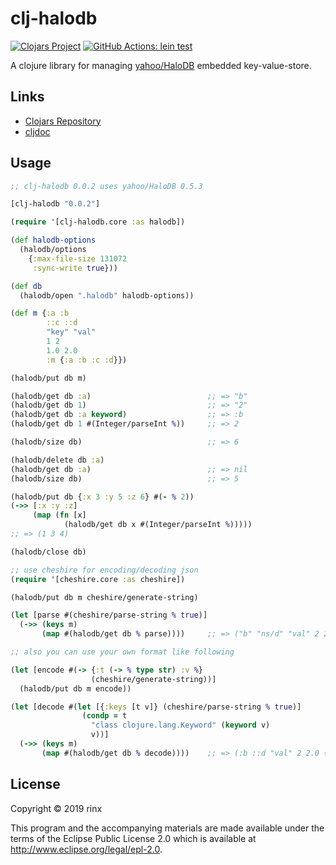 # clj-halodb

[![Clojars Project](https://img.shields.io/clojars/v/clj-halodb.svg)](https://clojars.org/clj-halodb)
[![GitHub Actions: lein test](https://github.com/rinx/clj-halodb/workflows/lein%20test/badge.svg)](https://github.com/rinx/clj-halodb/actions)

A clojure library for managing [yahoo/HaloDB](https://github.com/yahoo/HaloDB) embedded key-value-store.

## Links

- [Clojars Repository](https://clojars.org/clj-halodb)
- [cljdoc](https://cljdoc.org/d/clj-halodb)

## Usage

```clojure
;; clj-halodb 0.0.2 uses yahoo/HaloDB 0.5.3

[clj-halodb "0.0.2"]
```

```clojure
(require '[clj-halodb.core :as halodb])

(def halodb-options
  (halodb/options
    {:max-file-size 131072
     :sync-write true}))

(def db
  (halodb/open ".halodb" halodb-options))

(def m {:a :b
        ::c ::d
        "key" "val"
        1 2
        1.0 2.0
        :m {:a :b :c :d}})

(halodb/put db m)

(halodb/get db :a)                          ;; => "b"
(halodb/get db 1)                           ;; => "2"
(halodb/get db :a keyword)                  ;; => :b
(halodb/get db 1 #(Integer/parseInt %))     ;; => 2

(halodb/size db)                            ;; => 6

(halodb/delete db :a)
(halodb/get db :a)                          ;; => nil
(halodb/size db)                            ;; => 5

(halodb/put db {:x 3 :y 5 :z 6} #(- % 2))
(->> [:x :y :z]
     (map (fn [x]
            (halodb/get db x #(Integer/parseInt %)))))
;; => (1 3 4)

(halodb/close db)

```

```clojure
;; use cheshire for encoding/decoding json
(require '[cheshire.core :as cheshire])

(halodb/put db m cheshire/generate-string)

(let [parse #(cheshire/parse-string % true)]
  (->> (keys m)
       (map #(halodb/get db % parse))))     ;; => ("b" "ns/d" "val" 2 2.0 {:a "b", :c "d"})

```

```clojure
;; also you can use your own format like following

(let [encode #(-> {:t (-> % type str) :v %}
                  (cheshire/generate-string))]
  (halodb/put db m encode))

(let [decode #(let [{:keys [t v]} (cheshire/parse-string % true)]
                (condp = t
                  "class clojure.lang.Keyword" (keyword v)
                  v))]
  (->> (keys m)
       (map #(halodb/get db % decode))))    ;; => (:b ::d "val" 2 2.0 {:a "b", :c "d"})

```

## License

Copyright © 2019 rinx

This program and the accompanying materials are made available under the
terms of the Eclipse Public License 2.0 which is available at
http://www.eclipse.org/legal/epl-2.0.
